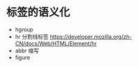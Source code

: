 # 标签的语义化

- hgroup
- hr 分割线标签  https://developer.mozilla.org/zh-CN/docs/Web/HTML/Element/hr
- abbr      缩写
- figure  